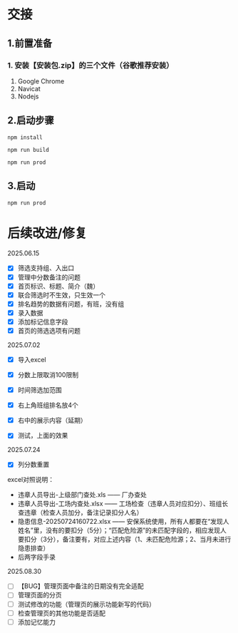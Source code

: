 
# 交接

## 1.前置准备

### 1. 安装【安装包.zip】的三个文件（谷歌推荐安装）

1. Google Chrome
2. Navicat
3. Nodejs

## 2.启动步骤

`npm install`

`npm run build`

`npm run prod`

## 3.启动

`npm run prod`


# 后续改进/修复

2025.06.15

- [x] 筛选支持组、入出口
- [x] 管理中分数备注的问题
- [x] 首页标识、标题、简介（魏）
- [x] 联合筛选时不生效，只生效一个
- [x] 排名趋势的数据有问题，有班，没有组
- [x] 录入数据
- [x] 添加标记信息字段
- [x] 首页的筛选选项有问题

2025.07.02

- [x] 导入excel
- [x] 分数上限取消100限制
- [x] 时间筛选加范围
- [x] 右上角班组排名放4个
- [x] 右中的展示内容（延期）
- [x] 测试，上面的效果



2025.07.24

- [x] 列分数重置

excel对照说明：
- 违章人员导出-上级部门查处.xls —— 厂办查处
- 违章人员导出-工场内查处.xlsx —— 工场检查（违章人员对应扣分）、班组长查违章（检查人员加分，备注记录扣分人名）
- 隐患信息-20250724160722.xlsx —— 安保系统使用，所有人都要在“发现人姓名”里，没有的要扣分（5分）；“匹配危险源”的未匹配字段的，相应发现人要扣分（3分），备注要有，对应上述内容（1、未匹配危险源；2、当月未进行隐患排查）
- 后两字段手录

2025.08.30

- [ ] 【BUG】管理页面中备注的日期没有完全适配
- [ ] 管理页面的分页
- [ ] 测试修改的功能（管理页的展示功能新写的代码）
- [ ] 检查管理页的其他功能是否适配
- [ ] 添加记忆能力
